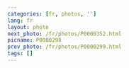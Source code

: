 ```yaml
---
categories: [fr, photos, '']
lang: fr
layout: photo
next_photo: /fr/photos/P0000352.html
picname: P0000298
prev_photo: /fr/photos/P0000299.html
tags: []
---
```

